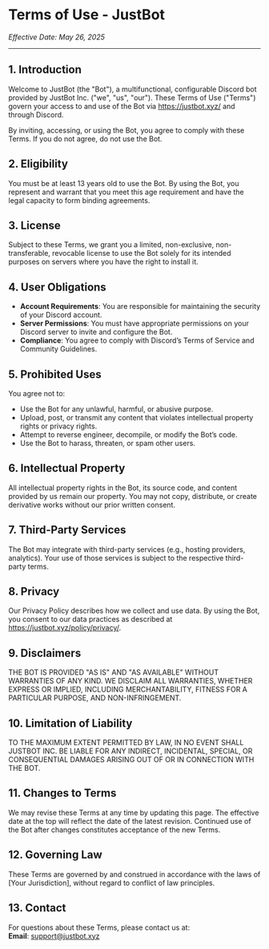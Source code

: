 # Terms of Use - JustBot
*Effective Date: May 26, 2025*

---

## 1. Introduction
Welcome to JustBot (the "Bot"), a multifunctional, configurable Discord bot provided by JustBot Inc. ("we", "us", "our"). These Terms of Use ("Terms") govern your access to and use of the Bot via https://justbot.xyz/ and through Discord.

By inviting, accessing, or using the Bot, you agree to comply with these Terms. If you do not agree, do not use the Bot.

## 2. Eligibility
You must be at least 13 years old to use the Bot. By using the Bot, you represent and warrant that you meet this age requirement and have the legal capacity to form binding agreements.

## 3. License
Subject to these Terms, we grant you a limited, non-exclusive, non-transferable, revocable license to use the Bot solely for its intended purposes on servers where you have the right to install it.

## 4. User Obligations
- **Account Requirements**: You are responsible for maintaining the security of your Discord account.
- **Server Permissions**: You must have appropriate permissions on your Discord server to invite and configure the Bot.
- **Compliance**: You agree to comply with Discord’s Terms of Service and Community Guidelines.

## 5. Prohibited Uses
You agree not to:
- Use the Bot for any unlawful, harmful, or abusive purpose.
- Upload, post, or transmit any content that violates intellectual property rights or privacy rights.
- Attempt to reverse engineer, decompile, or modify the Bot’s code.
- Use the Bot to harass, threaten, or spam other users.

## 6. Intellectual Property
All intellectual property rights in the Bot, its source code, and content provided by us remain our property. You may not copy, distribute, or create derivative works without our prior written consent.

## 7. Third-Party Services
The Bot may integrate with third-party services (e.g., hosting providers, analytics). Your use of those services is subject to the respective third-party terms.

## 8. Privacy
Our Privacy Policy describes how we collect and use data. By using the Bot, you consent to our data practices as described at https://justbot.xyz/policy/privacy/.

## 9. Disclaimers
THE BOT IS PROVIDED "AS IS" AND "AS AVAILABLE" WITHOUT WARRANTIES OF ANY KIND. WE DISCLAIM ALL WARRANTIES, WHETHER EXPRESS OR IMPLIED, INCLUDING MERCHANTABILITY, FITNESS FOR A PARTICULAR PURPOSE, AND NON-INFRINGEMENT.

## 10. Limitation of Liability
TO THE MAXIMUM EXTENT PERMITTED BY LAW, IN NO EVENT SHALL JUSTBOT INC. BE LIABLE FOR ANY INDIRECT, INCIDENTAL, SPECIAL, OR CONSEQUENTIAL DAMAGES ARISING OUT OF OR IN CONNECTION WITH THE BOT.

## 11. Changes to Terms
We may revise these Terms at any time by updating this page. The effective date at the top will reflect the date of the latest revision. Continued use of the Bot after changes constitutes acceptance of the new Terms.

## 12. Governing Law
These Terms are governed by and construed in accordance with the laws of [Your Jurisdiction], without regard to conflict of law principles.

## 13. Contact
For questions about these Terms, please contact us at:  
**Email**: support@justbot.xyz
